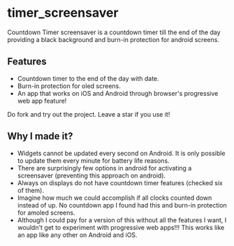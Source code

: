 # timer_screensaver
Countdown Timer screensaver is a countdown timer till the end of the day providing a black background and burn-in protection for android screens.

## Features
- Countdown timer to the end of the day with date.
- Burn-in protection for oled screens.
- An app that works on iOS and Android through browser's progressive web app feature! 

Do fork and try out the project. Leave a star if you use it!

## Why I made it?
- Widgets cannot be updated every second on Android. It is only possible to update them every minute for battery life reasons.
- There are surprisingly few options in android for activating a screensaver (preventing this approach on android).
- Always on displays do not have countdown timer features (checked six of them).
- Imagine how much we could accomplish if all clocks counted down instead of up. No countdown app I found had this and burn-in protection for amoled screens.
- Although I could pay for a version of this without all the features I want, I wouldn't get to experiment with progressive web apps!!! This works like an app like any other on Android and iOS.
